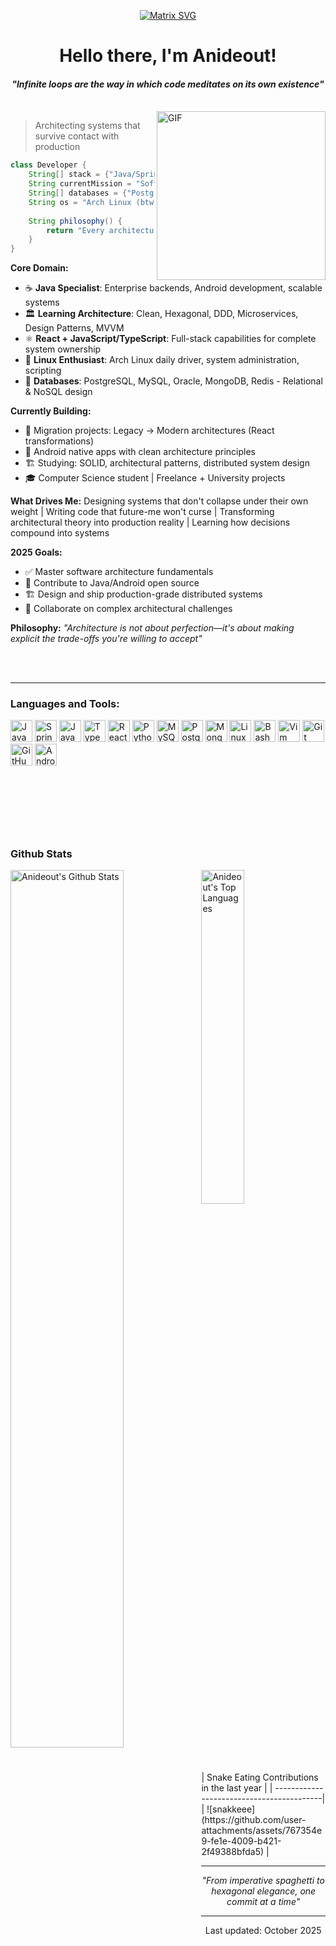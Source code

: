 <div align="center">
  
  [![Matrix SVG](https://upload.wikimedia.org/wikipedia/commons/1/17/Digital_rain_animation_small_letters_clear.gif)](https://www.youtube.com/watch?v=rxEHQW3V1Fg&list=RDrxEHQW3V1Fg&start_radio=1)

</div>

<p>
  <h1 align="center"><b>Hello there, I'm Anideout!</b></h1>
</p>

<p>
  <h4 align="center"><b><i>"Infinite loops are the way in which code meditates on its own existence"</i></b></h4>
</p>

<br>

<img align="right" height="270px" alt="GIF" src="https://media.giphy.com/media/CVtNe84hhYF9u/giphy.gif" />

> Architecting systems that survive contact with production
```java
class Developer {
    String[] stack = {"Java/Spring", "Android", "React", "Python"};
    String currentMission = "Software Architecture & System Design";
    String[] databases = {"PostgreSQL", "MySQL", "Oracle", "MongoDB"};
    String os = "Arch Linux (btw)";
    
    String philosophy() {
        return "Every architecture is a negotiation with future complexity";
    }
}
```

**Core Domain:**
- ☕ **Java Specialist**: Enterprise backends, Android development, scalable systems
- 🏛️ **Learning Architecture**: Clean, Hexagonal, DDD, Microservices, Design Patterns, MVVM
- ⚛️ **React + JavaScript/TypeScript**: Full-stack capabilities for complete system ownership
- 🐧 **Linux Enthusiast**: Arch Linux daily driver, system administration, scripting
- 💾 **Databases**: PostgreSQL, MySQL, Oracle, MongoDB, Redis - Relational & NoSQL design

**Currently Building:**
- 🔄 Migration projects: Legacy → Modern architectures (React transformations)
- 📱 Android native apps with clean architecture principles
- 🏗️ Studying: SOLID, architectural patterns, distributed system design
- 🎓 Computer Science student | Freelance + University projects

**What Drives Me:**
Designing systems that don't collapse under their own weight | Writing code that future-me won't curse |
Transforming architectural theory into production reality | Learning how decisions compound into systems

**2025 Goals:**
- ✅ Master software architecture fundamentals
- 🎯 Contribute to Java/Android open source
- 🏗️ Design and ship production-grade distributed systems  
- 🤝 Collaborate on complex architectural challenges

**Philosophy:**
*"Architecture is not about perfection—it's about making explicit the trade-offs you're willing to accept"*

<br>
<br>

---

### Languages and Tools:
<p align="left"> <img alt="Java" width="35px" src="https://cdn.jsdelivr.net/gh/devicons/devicon/icons/java/java-original.svg" /> <img alt="Spring Boot" width="35px" src="https://cdn.jsdelivr.net/gh/devicons/devicon/icons/spring/spring-original.svg" /> <img alt="JavaScript" width="35px" src="https://cdn.jsdelivr.net/gh/devicons/devicon/icons/javascript/javascript-original.svg" /> <img alt="TypeScript" width="35px" src="https://cdn.jsdelivr.net/gh/devicons/devicon/icons/typescript/typescript-original.svg" /> <img alt="React" width="35px" src="https://cdn.jsdelivr.net/gh/devicons/devicon/icons/react/react-original.svg" /> <img alt="Python" width="35px" src="https://cdn.jsdelivr.net/gh/devicons/devicon/icons/python/python-original.svg" /> <img alt="MySQL" width="35px" src="https://cdn.jsdelivr.net/gh/devicons/devicon/icons/mysql/mysql-original.svg" /> <img alt="PostgreSQL" width="35px" src="https://cdn.jsdelivr.net/gh/devicons/devicon/icons/postgresql/postgresql-original.svg" /> <img alt="MongoDB" width="35px" src="https://cdn.jsdelivr.net/gh/devicons/devicon/icons/mongodb/mongodb-original.svg" /> <img alt="Linux" width="35px" src="https://cdn.jsdelivr.net/gh/devicons/devicon/icons/linux/linux-original.svg" /> <img alt="Bash" width="35px" src="https://cdn.jsdelivr.net/gh/devicons/devicon/icons/bash/bash-original.svg" /> <img alt="Vim" width="35px" src="https://cdn.jsdelivr.net/gh/devicons/devicon/icons/vim/vim-original.svg" /> <img alt="Git" width="35px" src="https://cdn.jsdelivr.net/gh/devicons/devicon/icons/git/git-original.svg" /> <img alt="GitHub" width="35px" src="https://cdn.jsdelivr.net/gh/devicons/devicon/icons/github/github-original.svg" /> <img alt="Android" width="35px" src="https://cdn.jsdelivr.net/gh/devicons/devicon/icons/android/android-original.svg" /> </p>

<br><br><br>
---

### Github Stats

<img align="left" src="https://github-readme-stats.vercel.app/api?username=anideout&show_icons=true&include_all_commits=true&title_color=fff&icon_color=79ff97&text_color=efefef&bg_color=24292e" alt="Anideout's Github Stats" width="60%">
  
<img src="https://github-readme-stats.vercel.app/api/top-langs/?username=anideout&show_icons=true&hide_border=true&theme=radical" width="37%" alt="Anideout's Top Languages">

<br>
| Snake Eating Contributions in the last year |
| ------------------------------------------|
| ![snakkeee](https://github.com/user-attachments/assets/767354e9-fe1e-4009-b421-2f49388bfda5) | 




---
<p align="center">
    <i>"From imperative spaghetti to hexagonal elegance, one commit at a time"</i>
</p>

---

<p align="center">
    Last updated: October 2025
</p>
